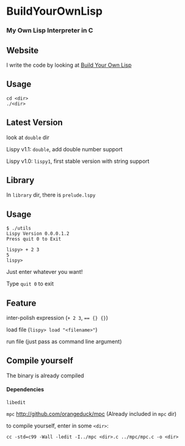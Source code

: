 # BuildYourOwnLisp
### My Own Lisp Interpreter in C

## Website
I write the code by looking at [Build Your Own Lisp](http://buildyourownlisp.com)

## Usage
    cd <dir>
    ./<dir>

## Latest Version
look at `double` dir

Lispy v1.1: `double`, add double number support

Lispy v1.0: `lispy1`, first stable version with string support

## Library
In `library` dir, there is `prelude.lspy`

## Usage
    $ ./utils
    Lispy Version 0.0.0.1.2
    Press quit 0 to Exit
    
    lispy> + 2 3
    5
    lispy> 

Just enter whatever you want!

Type `quit 0` to exit

## Feature

inter-polish expression (`+ 2 3`, `== {} {}`)

load file (`lispy> load "<filename>"`)

run file (just pass as command line argument)

## Compile yourself
The binary is already compiled

#### Dependencies
`libedit`

`mpc` http://github.com/orangeduck/mpc
(Already included in `mpc` dir)

to compile yourself, enter in some `<dir>`:

    cc -std=c99 -Wall -ledit -I../mpc <dir>.c ../mpc/mpc.c -o <dir>
